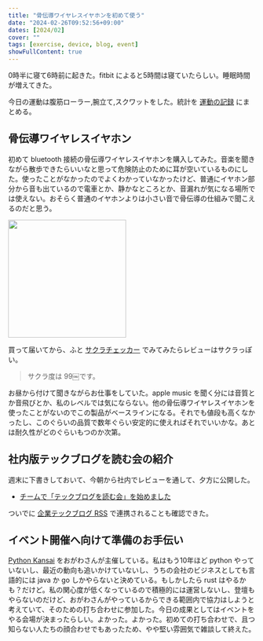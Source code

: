 ```yaml
---
title: "骨伝導ワイヤレスイヤホンを初めて使う"
date: "2024-02-26T09:52:56+09:00"
dates: [2024/02]
cover: ""
tags: [exercise, device, blog, event]
showFullContent: true
---
```


0時半に寝て6時前に起きた。fitbit によると5時間は寝ていたらしい。睡眠時間が増えてきた。

今日の運動は腹筋ローラー,腕立て,スクワットをした。統計を [運動の記録](https://docs.google.com/spreadsheets/d/1bg85QtM-LciUgey8I79uI7vW2PEwsP6TVdeIRVkACBg/edit?usp=sharing) にまとめる。

## 骨伝導ワイヤレスイヤホン

初めて bluetooth 接続の骨伝導ワイヤレスイヤホンを購入してみた。音楽を聞きながら散歩できたらいいなと思って危険防止のために耳が空いているものにした。使ったことがなかったのでよくわかっていなかったけど、普通にイヤホン部分から音も出ているので電車とか、静かなところとか、音漏れが気になる場所では使えない。おそらく普通のイヤホンよりは小さい音で骨伝導の仕組みで聞こえるのだと思う。

<a href="https://amzn.to/48xCCAd" target="_blank"><img src="https://m.media-amazon.com/images/I/61ki0oFCRmL._AC_SX679_.jpg" width="240" /></a>

買って届いてから、ふと [サクラチェッカー](https://sakura-checker.jp/search/B0CMV31HK3/) でみてみたらレビューはサクラっぽい。

> サクラ度は 99￼です。

お昼から付けて聞きながらお仕事をしていた。apple music を聞く分には音質とか音飛びとか、私のレベルでは気にならない。他の骨伝導ワイヤレスイヤホンを使ったことがないのでこの製品がベースラインになる。それでも値段も高くなかったし、このぐらいの品質で数年ぐらい安定的に使えればそれでいいかな。あとは耐久性がどのぐらいもつのか次第。

## 社内版テックブログを読む会の紹介

週末に下書きしておいて、今朝から社内でレビューを通して、夕方に公開した。

* [チームで「テックブログを読む会」を始めました](https://blog.osstech.co.jp/posts/2024/02/techblog-reading/)

ついでに [企業テックブログ RSS](https://yamadashy.github.io/tech-blog-rss-feed/) で連携されることも確認できた。

## イベント開催へ向けて準備のお手伝い

[Python Kansai](https://kansai-python.connpass.com/) をおがわさんが主催している。私はもう10年ほど python やっていないし、最近の動向も追いかけていないし、うちの会社のビジネスとしても言語的には java か go しかやらないと決めている。もしかしたら rust はやるかも？だけど。私の関心度が低くなっているので積極的には運営しないし、登壇もやらないのだけど、おがわさんがやっているからできる範囲内で協力はしようと考えていて、そのための打ち合わせに参加した。今日の成果としてはイベントをやる会場が決まったらしい。よかった。よかった。初めての打ち合わせで、且つ知らない人たちの顔合わせでもあったため、やや堅い雰囲気で雑談して終えた。
